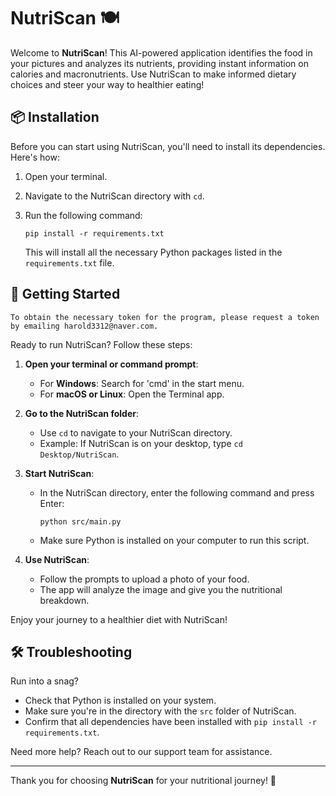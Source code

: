 # NutriScan 🍽️

Welcome to **NutriScan**! This AI-powered application identifies the food in your pictures and analyzes its nutrients, providing instant information on calories and macronutrients. Use NutriScan to make informed dietary choices and steer your way to healthier eating!

## 📦 Installation

Before you can start using NutriScan, you'll need to install its dependencies. Here's how:

1. Open your terminal.
2. Navigate to the NutriScan directory with `cd`.
3. Run the following command:

   ```
   pip install -r requirements.txt
   ```

   This will install all the necessary Python packages listed in the `requirements.txt` file.

## 🚀 Getting Started
```
To obtain the necessary token for the program, please request a token by emailing harold3312@naver.com.
```
Ready to run NutriScan? Follow these steps:

1. **Open your terminal or command prompt**:
   - For **Windows**: Search for 'cmd' in the start menu.
   - For **macOS or Linux**: Open the Terminal app.

2. **Go to the NutriScan folder**:
   - Use `cd` to navigate to your NutriScan directory.
   - Example: If NutriScan is on your desktop, type `cd Desktop/NutriScan`.

3. **Start NutriScan**:
   - In the NutriScan directory, enter the following command and press Enter:
   
     ```
     python src/main.py
     ```

   - Make sure Python is installed on your computer to run this script.

4. **Use NutriScan**:
   - Follow the prompts to upload a photo of your food.
   - The app will analyze the image and give you the nutritional breakdown.

Enjoy your journey to a healthier diet with NutriScan!

## 🛠️ Troubleshooting

Run into a snag?

- Check that Python is installed on your system.
- Make sure you're in the directory with the `src` folder of NutriScan.
- Confirm that all dependencies have been installed with `pip install -r requirements.txt`.

Need more help? Reach out to our support team for assistance.

---

Thank you for choosing **NutriScan** for your nutritional journey! 🌱

